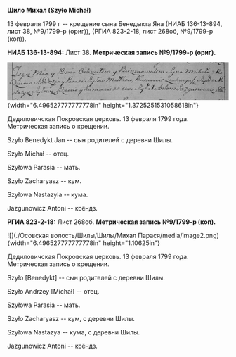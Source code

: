 **Шило Михал (Szyło Michał)**

13 февраля 1799 г -- крещение сына Бенедыкта Яна (НИАБ 136-13-894, лист
38, №9/1799-р (ориг)), (РГИА 823-2-18, лист 268об, №9/1799-р (коп)).

**НИАБ 136-13-894:** Лист 38. **Метрическая запись №9/1799-р (ориг).**

![](./media/9bb76aab73e1a31d186e0f3d0b3dd389cf2a71dc.png){width="6.496527777777778in"
height="1.3725251531058618in"}

Дедиловичская Покровская церковь. 13 февраля 1799 года. Метрическая
запись о крещении.

Szyło Benedykt Jan -- сын родителей с деревни Шилы.

Szyło Michał -- отец.

Szyłowa Parasia -- мать.

Szyło Zacharyasz -- кум.

Szyłowa Nastazyia -- кума.

Jazgunowicz Antoni -- ксёндз.

**РГИА 823-2-18:** Лист 268об. **Метрическая запись №9/1799-р (коп).**

![](./Осовская волость/Шилы/Шилы/Михал Парася/media/image2.png){width="6.496527777777778in"
height="1.10625in"}

Дедиловичская Покровская церковь. 13 февраля 1799 года. Метрическая
запись о крещении.

Szyło \[Benedykt\] -- сын родителей с деревни Шилы.

Szyło Andrzey \[Michał\] -- отец.

Szyłowa Parasia -- мать.

Szyło Zacharyasz -- кум, с деревни Шилы.

Szyłowa Nastazya -- кума, с деревни Шилы.

Jazgunowicz Antoni -- ксёндз.
